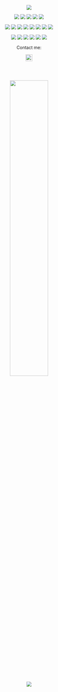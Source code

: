 <p align="center">
  <a href="https://github.com/AntonBangoura"><img src="https://readme-typing-svg.herokuapp.com?lines=Bonjour,+Привет,+Hello,;I'm+Anton,;I+love+cloud+security,;I+love+architecture;I+love+tea;I+love+chess;I+love+running;&&center=true&width=500&height=50"></a>
</p>

<p>
<div align="center">
<img src="https://img.shields.io/badge/Terraform-FFFFFF.svg?style=for-the-badge&logo=terraform&logoColor=purple">
  <img src="https://img.shields.io/badge/AWS-%23181717.svg?style=for-the-badge&logo=amazonaws&logoColor=F7E017">	
  <img src="https://img.shields.io/badge/Git-%23F05033.svg?style=for-the-badge&logo=git&logoColor=white">
    <img src="https://img.shields.io/badge/Bash-000000.svg?style=for-the-badge&logo=shell&logoColor=green">
  <img src="https://img.shields.io/badge/JavaScript-000000.svg?style=for-the-badge&logo=javascript&logoColor=F7E017">

</div>
</p>

<p>
<div align="center">
  <img src="https://img.shields.io/badge/Ansible-black?style=for-the-badge&logo=ansible&logoColor=white">
  <img src="https://img.shields.io/badge/React-005571?style=for-the-badge&logo=react&logoColor=white">
  <img src="https://img.shields.io/badge/CSS-2465F1.svg?style=for-the-badge&logo=CSS3&logoColor=white">
  <img src="https://img.shields.io/badge/HTML5-F26624.svg?style=for-the-badge&logo=html5&logoColor=white">
    <img src="https://img.shields.io/badge/Gitlab-%23026AA7.svg?style=for-the-badge&logo=gitlab&logoColor=white">
  <img src="https://img.shields.io/badge/Openai-%23121011.svg?style=for-the-badge&logo=openai&logoColor=white">
  <img src="https://img.shields.io/badge/Git-%23F05033.svg?style=for-the-badge&logo=git&logoColor=white">
  <img src="https://img.shields.io/badge/Python-3670A0?style=for-the-badge&logo=python&logoColor=ffdd54">
</div>
</p>

<p>
<div align="center">
  <img src="https://img.shields.io/badge/Node.js-green.svg?style=for-the-badge&logo=node.js&logoColor=black">
  <img src="https://img.shields.io/badge/GitHub-%23121011.svg?style=for-the-badge&logo=github&logoColor=white">
  <img src="https://img.shields.io/badge/Trello-%23026AA7.svg?style=for-the-badge&logo=Trello&logoColor=white">
  <img src="https://img.shields.io/badge/Jira-2684FF.svg?style=for-the-badge&logo=Jira&logoColor=white">
  <img src="https://img.shields.io/badge/Visual%20Studio%20Code-0078d7.svg?style=for-the-badge&logo=visual-studio-code&logoColor=white">
  <img src="https://img.shields.io/badge/-Stackoverflow-FE7A16?style=for-the-badge&logo=stack-overflow&logoColor=white">

</div>
</p>

<p align="center">Contact me:</p>
<p align="center">
	<a href="https://ua.linkedin.com/in/anton-bangoura-68a2151a2" rel="nofollow">
  		<img alt="Anton Bangoura's LinkedIn" width="22px" src="https://raw.githubusercontent.com/peterthehan/peterthehan/master/assets/linkedin.svg" style="max-width: 100%;">
	</a>
</div>
</p>


<br/>

<br>


<p align="center">
  <a href="http://torrinleonard.com/">
    <img width="49.5%" src="https://github-readme-stats.vercel.app/api/top-langs/?username=AntonBangoura&theme=radical&bg_color=282828&hide_border=true&include_all_commits=true&count_private=true&layout=compact">
  </a>
</p>

<p align="center"><img src="https://profile-counter.glitch.me/{AntonBangoura}/count.svg"></p>
